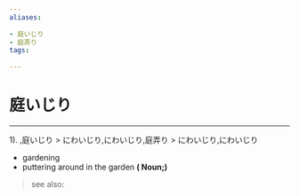 ```yaml
---
aliases:
    
- 庭いじり
- 庭弄り
tags:
    
---
```


# 庭いじり
---
1).
,庭いじり > にわいじり,にわいじり,庭弄り > にわいじり,にわいじり

- gardening
- puttering around in the garden
**( Noun;)**
> see also: 
            